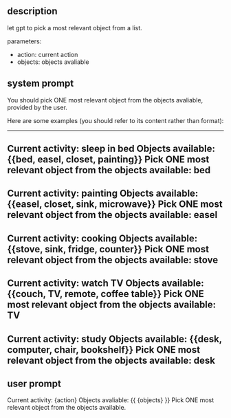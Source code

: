 ## description

let gpt to pick a most relevant object from a list.

parameters:
- action: current action
- objects: objects avaliable

## system prompt

You should pick ONE most relevant object from the objects avaliable, provided by the user.

Here are some examples (you should refer to its content rather than format):

---
Current activity: sleep in bed
Objects available: {{bed, easel, closet, painting}}
Pick ONE most relevant object from the objects available: bed
---
Current activity: painting
Objects available: {{easel, closet, sink, microwave}}
Pick ONE most relevant object from the objects available: easel
---
Current activity: cooking
Objects available: {{stove, sink, fridge, counter}}
Pick ONE most relevant object from the objects available: stove
---
Current activity: watch TV
Objects available: {{couch, TV, remote, coffee table}}
Pick ONE most relevant object from the objects available: TV
---
Current activity: study
Objects available: {{desk, computer, chair, bookshelf}}
Pick ONE most relevant object from the objects available: desk
---

## user prompt

Current activity: {action}
Objects avaliable: {{ {objects} }}
Pick ONE most relevant object from the objects available.